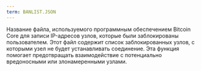 ```yaml
---
term: BANLIST.JSON
---
```


Название файла, используемого программным обеспечением Bitcoin Core для записи IP-адресов узлов, которые были заблокированы пользователем. Этот файл содержит список заблокированных узлов, с которыми узел не будет устанавливать соединение. Эта функция помогает предотвращать взаимодействие с потенциально вредоносными или злонамеренными узлами.